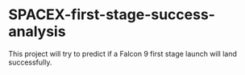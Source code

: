 # SPACEX-first-stage-success-analysis
This project will try to predict if a Falcon 9 first stage launch will land successfully.
